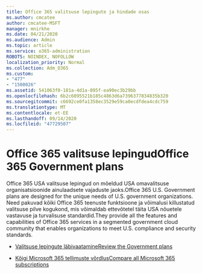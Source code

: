```yaml
---
title: Office 365 valitsuse lepingute ja hindade osas
ms.author: cmcatee
author: cmcatee-MSFT
manager: mnirkhe
ms.date: 04/21/2020
ms.audience: Admin
ms.topic: article
ms.service: o365-administration
ROBOTS: NOINDEX, NOFOLLOW
localization_priority: Normal
ms.collection: Adm_O365
ms.custom:
- "477"
- "1500026"
ms.assetid: 541063f0-181a-4d1a-895f-ea90ec3b29bb
ms.openlocfilehash: 6b2c6095521b185c4863d6a7396377834835b320
ms.sourcegitcommit: c6692ce0fa1358ec3529e59ca0ecdfdea4cdc759
ms.translationtype: MT
ms.contentlocale: et-EE
ms.lasthandoff: 09/14/2020
ms.locfileid: "47729507"
---
```

# <a name="office-365-government-plans"></a><span data-ttu-id="e23ce-102">Office 365 valitsuse lepingud</span><span class="sxs-lookup"><span data-stu-id="e23ce-102">Office 365 Government plans</span></span>

<span data-ttu-id="e23ce-103">Office 365 USA valitsuse lepingud on mõeldud USA omavalitsuse organisatsioonide ainulaadsete vajaduste jaoks.</span><span class="sxs-lookup"><span data-stu-id="e23ce-103">Office 365 U.S. Government plans are designed for the unique needs of U.S. government organizations.</span></span> <span data-ttu-id="e23ce-104">Need pakuvad kõiki Office 365 teenuste funktsioone ja võimalusi killustatud valitsuse pilve kogukond, mis võimaldab ettevõtetel täita USA nõuetele vastavuse ja turvalisuse standardid.</span><span class="sxs-lookup"><span data-stu-id="e23ce-104">They provide all the features and capabilities of Office 365 services in a segmented government cloud community that enables organizations to meet U.S. compliance and security standards.</span></span>
  
- [<span data-ttu-id="e23ce-105">Valitsuse lepingute läbivaatamine</span><span class="sxs-lookup"><span data-stu-id="e23ce-105">Review the Government plans</span></span>](https://products.office.com/government/compare-office-365-government-plans)

- [<span data-ttu-id="e23ce-106">Kõigi Microsoft 365 tellimuste võrdlus</span><span class="sxs-lookup"><span data-stu-id="e23ce-106">Compare all Microsoft 365 subscriptions</span></span>](https://products.office.com/business/compare-more-office-365-for-business-plans)